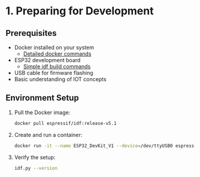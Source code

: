 # 1. Preparing for Development

## Prerequisites
- Docker installed on your system
  - [Detailed docker commands](./Docker-Environment-Setup&ESP32-Build-Guide.md)
- ESP32 development board
  - [Simple idf build commands](./build_flash_sh.md)  
- USB cable for firmware flashing
- Basic understanding of IOT concepts

## Environment Setup
1. Pull the Docker image:
   ```bash
   docker pull espressif/idf:release-v5.1
   ```

2. Create and run a container:
   ```bash
   docker run -it --name ESP32_DevKit_V1 --device=/dev/ttyUSB0 espressif/idf:release-v5.1
   ```

3. Verify the setup:
   ```bash
   idf.py --version
   ```
